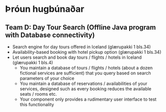 # Þróun hugbúnaðar

## Team D: Day Tour Search (Offline Java program with Database connectivity)
- Search engine for day tours offered in Iceland (glærupakki 1 bls.34)
- Availability-based booking with hotel pickup option (glærupakki 1 bls.34)
- Let users search and book day tours / flights / hotels in Iceland  (glærupakki 1 bls.4)
  - You maintain a database of tours / flights / hotels (about a dozen fictional services are sufficient) 
that you query based on search parameters of your choice
  - You maintain a database of reservations / availabilities of your services, designed such as every 
booking reduces the available seats / rooms etc.
  - Your component only provides a rudimentary user interface to test this functionality
